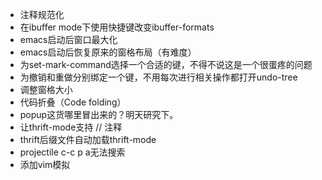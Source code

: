 * 注释规范化
* 在ibuffer mode下使用快捷键改变ibuffer-formats
* emacs启动后窗口最大化
* emacs启动后恢复原来的窗格布局（有难度）
* 为set-mark-command选择一个合适的键，不得不说这是一个很蛋疼的问题
* 为撤销和重做分别绑定一个键，不用每次进行相关操作都打开undo-tree
* 调整窗格大小
* 代码折叠（Code folding）
* popup这货哪里冒出来的？明天研究下。
* 让thrift-mode支持 // 注释
* thrift后缀文件自动加载thrift-mode
* projectile c-c p a无法搜索
* 添加vim模拟